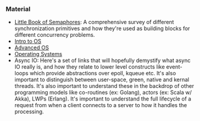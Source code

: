 ### Material

* [Little Book of Semaphores](http://greenteapress.com/wp/semaphores/): A comprehensive survey of different synchronization primitives and how they're used as building blocks for different concurrency problems.
* [Intro to OS](https://classroom.udacity.com/courses/ud923)
* [Advanced OS](https://classroom.udacity.com/courses/ud189)
* [Operating Systems](https://www.ops-class.org/courses/buffalo/CSE421_Spring2017/)
* Async IO: Here's a set of links that will hopefully demystify what async IO really is, and how they relate to lower level constructs like event-loops which provide abstractions over epoll, kqueue etc. It's also important to distinguish between user-space, green, native and kernal threads. It's also important to understand these in the backdrop of other programming models like co-routines (ex: Golang), actors (ex: Scala w/ Akka), LWPs (Erlang). It's important to understand the full lifecycle of a request from when a client connects to a server to how it handles the processing.
